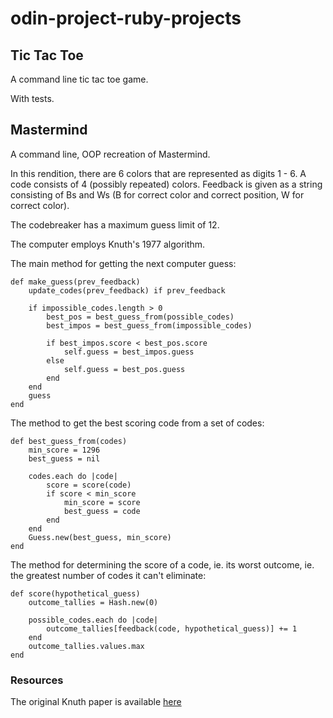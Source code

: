 # odin-project-ruby-projects

## Tic Tac Toe

A command line tic tac toe game. 

With tests.

## Mastermind

A command line, OOP recreation of Mastermind. 

In this rendition, there are 6 colors that are represented as digits 1 - 6. A code consists of 4 (possibly repeated) colors. Feedback is given as a string consisting of Bs and Ws (B for correct color and correct position, W for correct color). 

The codebreaker has a maximum guess limit of 12.

The computer employs Knuth's 1977 algorithm.

The main method for getting the next computer guess: 

```
def make_guess(prev_feedback)
	update_codes(prev_feedback) if prev_feedback

	if impossible_codes.length > 0
		best_pos = best_guess_from(possible_codes)
		best_impos = best_guess_from(impossible_codes)

		if best_impos.score < best_pos.score
			self.guess = best_impos.guess
		else 
			self.guess = best_pos.guess
		end
	end
	guess 
end
```

The method to get the best scoring code from a set of codes: 

```
def best_guess_from(codes)
	min_score = 1296
	best_guess = nil

	codes.each do |code|
		score = score(code)
		if score < min_score
			min_score = score
			best_guess = code
		end
	end
	Guess.new(best_guess, min_score)
end
```

The method for determining the score of a code, ie. its worst outcome, ie. the greatest number of codes it can't eliminate: 

```
def score(hypothetical_guess)
	outcome_tallies = Hash.new(0)

	possible_codes.each do |code|
		outcome_tallies[feedback(code, hypothetical_guess)] += 1
	end
	outcome_tallies.values.max 
end
```

### Resources

The original Knuth paper is available [here](https://www.cs.uni.edu/~wallingf/teaching/cs3530/resources/knuth-mastermind.pdf)